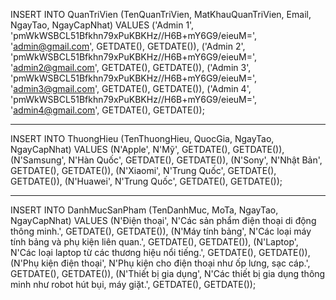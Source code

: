 INSERT INTO QuanTriVien (TenQuanTriVien, MatKhauQuanTriVien, Email, NgayTao, NgayCapNhat)
VALUES 
('Admin 1', 'pmWkWSBCL51Bfkhn79xPuKBKHz//H6B+mY6G9/eieuM=', 'admin@gmail.com', GETDATE(), GETDATE()),
('Admin 2', 'pmWkWSBCL51Bfkhn79xPuKBKHz//H6B+mY6G9/eieuM=', 'admin2@gmail.com', GETDATE(), GETDATE()),
('Admin 3', 'pmWkWSBCL51Bfkhn79xPuKBKHz//H6B+mY6G9/eieuM=', 'admin3@gmail.com', GETDATE(), GETDATE()),
('Admin 4', 'pmWkWSBCL51Bfkhn79xPuKBKHz//H6B+mY6G9/eieuM=', 'admin4@gmail.com', GETDATE(), GETDATE());

------------------------------------------

INSERT INTO ThuongHieu (TenThuongHieu, QuocGia, NgayTao, NgayCapNhat)
VALUES 
(N'Apple', N'Mỹ', GETDATE(), GETDATE()),
(N'Samsung', N'Hàn Quốc', GETDATE(), GETDATE()),
(N'Sony', N'Nhật Bản', GETDATE(), GETDATE()),
(N'Xiaomi', N'Trung Quốc', GETDATE(), GETDATE()),
(N'Huawei', N'Trung Quốc', GETDATE(), GETDATE());

--------------------------------------------

INSERT INTO DanhMucSanPham (TenDanhMuc, MoTa, NgayTao, NgayCapNhat)
VALUES 
(N'Điện thoại', N'Các sản phẩm điện thoại di động thông minh.', GETDATE(), GETDATE()),
(N'Máy tính bảng', N'Các loại máy tính bảng và phụ kiện liên quan.', GETDATE(), GETDATE()),
(N'Laptop', N'Các loại laptop từ các thương hiệu nổi tiếng.', GETDATE(), GETDATE()),
(N'Phụ kiện điện thoại', N'Phụ kiện cho điện thoại như ốp lưng, sạc cáp.', GETDATE(), GETDATE()),
(N'Thiết bị gia dụng', N'Các thiết bị gia dụng thông minh như robot hút bụi, máy giặt.', GETDATE(), GETDATE());
